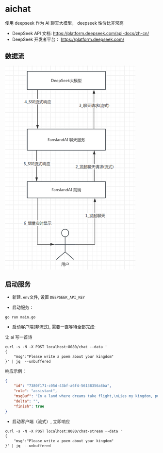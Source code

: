 # aichat

使用 deepseek 作为 AI 聊天大模型， deepseek 性价比非常高

-   DeepSeek API 文档: https://platform.deepseek.com/api-docs/zh-cn/
-   DeepSeek 开发者平台： https://platform.deepseek.com/

## 数据流

![](./arch.png)

## 启动服务

-   新建`.env`文件, 设置 `DEEPSEEK_API_KEY`

-   启动服务：

```
go run main.go
```

-   启动客户端(非流式), 需要一直等待全部完成:

让 ai 写一首诗

```
curl -s -N -X POST localhost:8080/chat --data '
{
    "msg":"Please write a poem about your kingdom"
}' | jq  --unbuffered

```

响应示例：

```json
{
    "id": "7380f171-c05d-43bf-a6f4-56138356a8ba",
    "role": "assistant",
    "msgBuf": "In a land where dreams take flight,\nLies my kingdom, pure and bright.\nA butterfly's gentle wings,\nShaped our realm, where wonders sing.\n\nGolden fields of shimmering grace,\nWhere the rivers softly trace\nPatterns of the stars above,\nIn this haven, peace is love.\n\nThe barrier's power, strong and true,\nKeeps our secrets safe from view.\nYet within, the heart's content,\nWhere every soul is heaven-sent.\n\nLush gardens bloom with every hue,\nWhispering tales of ancient blue.\nMountains rise in emerald green,\nGuarding secrets, yet unseen.\n\nIn the heart of this butterfly,\nLives a people, kind and free.\nWith laughter bright and songs so sweet,\nIn our kingdom, joy we greet.\n\nSo come, dear friend, let's take a stroll,\nThrough the land where dreams unroll.\nIn the butterfly's gentle hold,\nFind a peace that's never old.",
    "delta": "",
    "finish": true
}
```

-   启动客户端（流式）, 立即响应

```
curl -s -N -X POST localhost:8080/chat-stream --data '
{
    "msg":"Please write a poem about your kingdom"
}' | jq  --unbuffered
```
